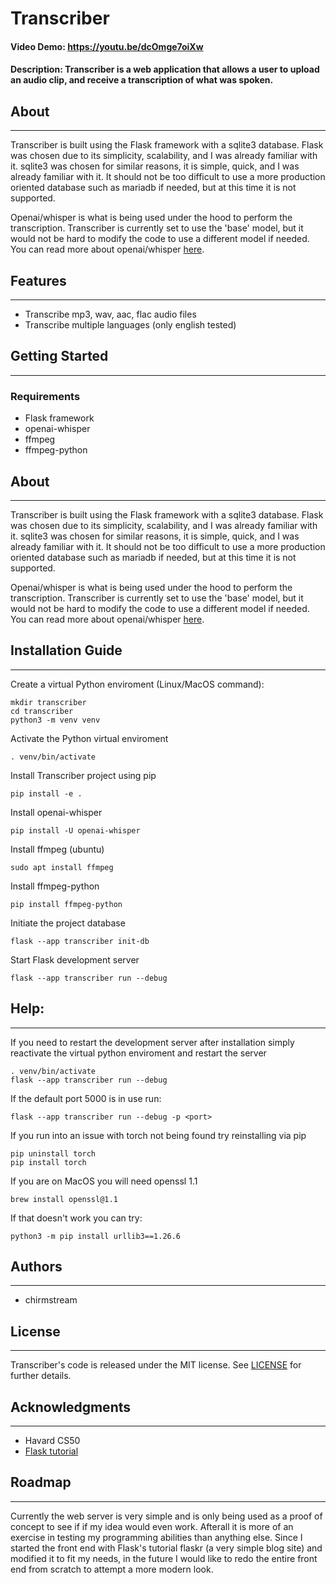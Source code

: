 # Transcriber
#### Video Demo:  <https://youtu.be/dcOmge7oiXw>
#### Description: Transcriber is a web application that allows a user to upload an audio clip, and receive a transcription of what was spoken.


## About
---
Transcriber is built using the Flask framework with a sqlite3 database.  Flask was chosen due to its simplicity, scalability, and I was already familiar with it.  sqlite3 was chosen for similar reasons, it is simple, quick, and I was already familiar with it.  It should not be too difficult to use a more production oriented database such as mariadb if needed, but at this time it is not supported.

Openai/whisper is what is being used under the hood to perform the transcription.  Transcriber is currently set to use the 'base' model, but it would not be hard to modify the code to use a different model if needed.  You can read more about openai/whisper [here](https://github.com/openai/whisper).


## Features
---
- Transcribe mp3, wav, aac, flac audio files
- Transcribe multiple languages (only english tested)


## Getting Started
---
### Requirements
- Flask framework
- openai-whisper
- ffmpeg
- ffmpeg-python

## About
---
Transcriber is built using the Flask framework with a sqlite3 database.  Flask was chosen due to its simplicity, scalability, and I was already familiar with it.  sqlite3 was chosen for similar reasons, it is simple, quick, and I was already familiar with it.  It should not be too difficult to use a more production oriented database such as mariadb if needed, but at this time it is not supported.

Openai/whisper is what is being used under the hood to perform the transcription.  Transcriber is currently set to use the 'base' model, but it would not be hard to modify the code to use a different model if needed.  You can read more about openai/whisper [here](https://github.com/openai/whisper).

## Installation Guide
---
Create a virtual Python enviroment (Linux/MacOS command):

    mkdir transcriber
    cd transcriber
    python3 -m venv venv

Activate the Python virtual enviroment

    . venv/bin/activate

Install Transcriber project using pip

    pip install -e .

Install openai-whisper

    pip install -U openai-whisper

Install ffmpeg (ubuntu)

    sudo apt install ffmpeg

Install ffmpeg-python

    pip install ffmpeg-python

Initiate the project database

    flask --app transcriber init-db

Start Flask development server

    flask --app transcriber run --debug

## Help:
---
If you need to restart the development server after installation simply reactivate the virtual python enviroment and restart the server

    . venv/bin/activate
    flask --app transcriber run --debug

If the default port 5000 is in use run:

    flask --app transcriber run --debug -p <port>

If you run into an issue with torch not being found try reinstalling via pip

    pip uninstall torch
    pip install torch

If you are on MacOS you will need openssl 1.1

    brew install openssl@1.1

If that doesn't work you can try:

    python3 -m pip install urllib3==1.26.6


## Authors
---
* chirmstream


## License
---
Transcriber's code is released under the MIT license.  See [LICENSE](https://github.com/chirmstream/transcriber/blob/main/LICENSE) for further details.


## Acknowledgments
---
* Havard CS50
* [Flask tutorial](https://flask.palletsprojects.com/en/2.3.x/tutorial/)

## Roadmap
---
Currently the web server is very simple and is only being used as a proof of concept to see if if my idea would even work.  Afterall it is more of an exercise in testing my programming abilities than anything else.  Since I started the front end with Flask's tutorial flaskr (a very simple blog site) and modified it to fit my needs, in the future I would like to redo the entire front end from scratch to attempt a more modern look.